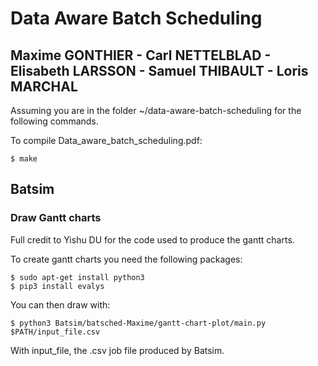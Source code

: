 # Data Aware Batch Scheduling

## Maxime GONTHIER - Carl NETTELBLAD - Elisabeth LARSSON - Samuel THIBAULT - Loris MARCHAL

Assuming you are in the folder ~/data-aware-batch-scheduling for the following commands.

To compile Data_aware_batch_scheduling.pdf:
```shell
$ make
```

## Batsim

### Draw Gantt charts

Full credit to Yishu DU for the code used to produce the gantt charts.

To create gantt charts you need the following packages:
```shell
$ sudo apt-get install python3
$ pip3 install evalys
```

You can then draw with:
```shell
$ python3 Batsim/batsched-Maxime/gantt-chart-plot/main.py $PATH/input_file.csv
```
With input_file, the .csv job file produced by Batsim.
